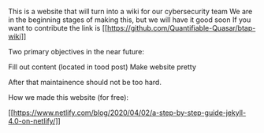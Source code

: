 This is a website that will turn into a wiki for our cybersecurity team
We are in the beginning stages of making this, but we will have it good soon
If you want to contribute the link is [[https://github.com/Quantifiable-Quasar/btap-wiki]]

Two primary objectives in the near future:

Fill out content (located in tood post)
Make website pretty 

After that maintainence should not be too hard.

How we made this website (for free):

[[https://www.netlify.com/blog/2020/04/02/a-step-by-step-guide-jekyll-4.0-on-netlify/]]
